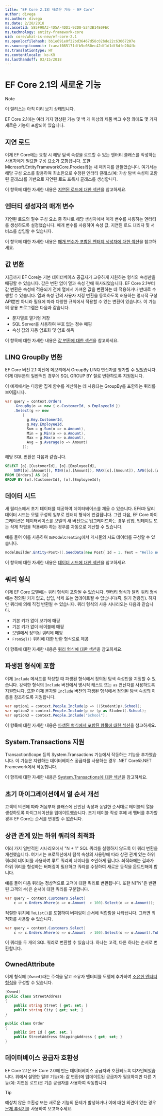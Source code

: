 ```yaml
---
title: "EF Core 2.1의 새로운 기능 - EF Core"
author: divega
ms.author: divega
ms.date: 2/20/2018
ms.assetid: 585F90A3-4D5A-4DD1-92D8-5243B14E0FEC
ms.technology: entity-framework-core
uid: core/what-is-new/ef-core-2.1
ms.openlocfilehash: bb1e691e0f22bd36467d58c02bde22c63067207e
ms.sourcegitcommit: fcaeaf085171dfb5c080ec42df1d1df8dfe204fb
ms.translationtype: HT
ms.contentlocale: ko-KR
ms.lasthandoff: 03/15/2018
---
```

# <a name="new-features-in-ef-core-21"></a>EF Core 2.1의 새로운 기능
> [!NOTE]  
> 이 릴리스는 아직 미리 보기 상태입니다.

EF Core 2.1에는 여러 가지 향상된 기능 및 백 개 이상의 제품 버그 수정 외에도 몇 가지 새로운 기능이 포함되어 있습니다.

## <a name="lazy-loading"></a>지연 로드
이제 EF Core에는 요청 시 해당 탐색 속성을 로드할 수 있는 엔터티 클래스를 작성하는 사용자에게 필요한 구성 요소가 포함됩니다. 또한 Microsoft.EntityFrameworkCore.Proxies라는 새 패키지를 만들었습니다. 여기서는 해당 구성 요소를 활용하여 최소한으로 수정된 엔터티 클래스(예: 가상 탐색 속성이 포함된 클래스)를 기반으로 지연된 로드 프록시 클래스를 생성합니다.

이 항목에 대한 자세한 내용은 [지연된 로드에 대한 섹션](xref:core/querying/related-data#lazy-loading)을 참고하세요.

## <a name="parameters-in-entity-constructors"></a>엔터티 생성자의 매개 변수
지연된 로드의 필수 구성 요소 중 하나로 해당 생성자에서 매개 변수를 사용하는 엔터티를 생성하도록 설정했습니다. 매개 변수를 사용하여 속성 값, 지연된 로드 대리자 및 서비스를 삽입할 수 있습니다.

이 항목에 대한 자세한 내용은 [매개 변수가 포함된 엔터티 생성자에 대한 섹션](xref:core/modeling/constructors)을 참고하세요.

## <a name="value-conversions"></a>값 변환
지금까지 EF Core는 기본 데이터베이스 공급자가 고유하게 지원하는 형식의 속성만을 매핑할 수 있습니다. 값은 변환 없이 열과 속성 간에 복사되었습니다. EF Core 2.1부터 값 변환은 속성에 적용되기 전에 열에서 가져온 값을 변환하는 데 적용하거나 반대로 수행할 수 있습니다. 열과 속성 간의 사용자 지정 변환을 등록하도록 허용하는 명시적 구성 API뿐만 아니라 필요에 따라 다양한 규칙에서 적용할 수 있는 변환이 있습니다. 이 기능의 응용 프로그램은 다음과 같습니다.

- 문자열로 열거형 저장
- SQL Server를 사용하여 부호 없는 정수 매핑
- 속성 값의 자동 암호화 및 암호 해독

이 항목에 대한 자세한 내용은 [값 변환에 대한 섹션](xref:core/modeling/value-conversions)을 참고하세요.  

## <a name="linq-groupby-translation"></a>LINQ GroupBy 변환
EF Core 버전 2.1 이전에 메모리에서 GroupBy LINQ 연산자를 평가할 수 있었습니다. 이제 대부분의 일반적인 경우에 SQL GROUP BY 절로 변환하도록 지원됩니다.

이 예제에서는 다양한 집계 함수를 계산하는 데 사용되는 GroupBy를 포함하는 쿼리를 보여줍니다.

``` csharp
var query = context.Orders
    .GroupBy(o => new { o.CustomerId, o.EmployeeId })
    .Select(g => new
        {
          g.Key.CustomerId,
          g.Key.EmployeeId,
          Sum = g.Sum(o => o.Amount),
          Min = g.Min(o => o.Amount),
          Max = g.Max(o => o.Amount),
          Avg = g.Average(o => Amount)
        });
```

해당 SQL 변환은 다음과 같습니다.

``` SQL
SELECT [o].[CustomerId], [o].[EmployeeId],
    SUM([o].[Amount]), MIN([o].[Amount]), MAX([o].[Amount]), AVG([o].[Amount])
FROM [Orders] AS [o]
GROUP BY [o].[CustomerId], [o].[EmployeeId];
```

## <a name="data-seeding"></a>데이터 시드
새 릴리스에서 초기 데이터를 제공하여 데이터베이스를 채울 수 있습니다. EF6과 달리 데이터 시드는 모델 구성의 일부로 엔터티 형식에 연결됩니다. 그런 다음, EF Core 마이그레이션은 데이터베이스를 모델의 새 버전으로 업그레이드하는 경우 삽입, 업데이트 또는 삭제 작업을 적용해야 하는 경우를 자동으로 계산할 수 있습니다.

예를 들어 이를 사용하여 `OnModelCreating`에서 게시물의 시드 데이터를 구성할 수 있습니다.

``` csharp
modelBuilder.Entity<Post>().SeedData(new Post{ Id = 1, Text = "Hello World!" });
```

이 항목에 대한 자세한 내용은 [데이터 시드에 대한 섹션](xref:core/modeling/data-seeding)을 참고하세요.  

## <a name="query-types"></a>쿼리 형식
이제 EF Core 모델에는 쿼리 형식이 포함될 수 있습니다. 엔터티 형식과 달리 쿼리 형식에는 정의된 키가 없고, 삽입, 삭제 또는 업데이트될 수 없습니다(즉, 읽기 전용임). 하지만 쿼리에 의해 직접 반환될 수 있습니다. 쿼리 형식의 사용 시나리오는 다음과 같습니다.

- 기본 키가 없이 보기에 매핑
- 기본 키가 없이 테이블에 매핑
- 모델에서 정의된 쿼리에 매핑
- `FromSql()` 쿼리에 대한 반환 형식으로 제공

이 항목에 대한 자세한 내용은 [쿼리 형식에 대한 섹션](xref:core/modeling/query-types)을 참고하세요.

## <a name="include-for-derived-types"></a>파생된 형식에 포함
이제 `Include` 메서드를 작성할 때 파생된 형식에서 정의된 탐색 속성만을 지정할 수 있습니다. 강력한 형식의 `Include` 버전에서 명시적 캐스트 또는 `as` 연산자를 사용하도록 지원합니다. 또한 이제 문자열 `Include` 버전의 파생된 형식에서 정의된 탐색 속성의 이름을 참조하도록 지원합니다.

``` csharp
var option1 = context.People.Include(p => ((Student)p).School);
var option2 = context.People.Include(p => (p as Student).School);
var option3 = context.People.Include("School");
```

이 항목에 대한 자세한 내용은 [파생된 형식에서 포함된 항목에 대한 섹션](xref:core/querying/related-data#include-on-derived-types)을 참고하세요.

## <a name="systemtransactions-support"></a>System.Transactions 지원
TransactionScope 등의 System.Transactions 기능에서 작동하는 기능을 추가했습니다. 이 기능은 지원하는 데이터베이스 공급자를 사용하는 경우 .NET Core와.NET Framework에서 작동합니다.

이 항목에 대한 자세한 내용은 [System.Transactions에 대한 섹션](xref:core/saving/transactions#using-systemtransactions)을 참고하세요.

## <a name="better-column-ordering-in-initial-migration"></a>초기 마이그레이션에서 열 순서 개선
고객의 의견에 따라 처음부터 클래스에 선언된 속성과 동일한 순서대로 테이블의 열을 생성하도록 마이그레이션을 업데이트했습니다. 초기 테이블 작성 후에 새 멤버를 추가할 경우 EF Core는 순서를 변경할 수 없습니다.

## <a name="optimization-of-correlated-subqueries"></a>상관 관계 있는 하위 쿼리의 최적화
여러 가지 일반적인 시나리오에서 "N + 1" SQL 쿼리를 실행하지 않도록 이 쿼리 변환을 개선했습니다. 여기서는 프로젝션에서 탐색 속성의 사용량에 따라 상관 관계 있는 하위 쿼리의 데이터를 사용하여 루트 쿼리의 데이터를 조인하게 됩니다. 최적화에는 결과가 하위 쿼리를 형성하는 버퍼링이 필요하고 쿼리를 수정하여 새로운 동작을 옵트인해야 합니다.

예를 들어 다음 쿼리는 정상적으로 고객에 대한 쿼리로 변환됩니다. 또한 N("N"은 반환된 고객의 수)은 순서에 대한 쿼리를 구분합니다.

``` csharp
var query = context.Customers.Select(
    c => c.Orders.Where(o => o.Amount  > 100).Select(o => o.Amount));
```

적절한 위치에 `ToList()`를 포함하여 버퍼링이 순서에 적합함을 나타냅니다. 그러면 최적화를 사용할 수 있습니다.

``` csharp
var query = context.Customers.Select(
    c => c.Orders.Where(o => o.Amount  > 100).Select(o => o.Amount).ToList());
```

이 쿼리를 두 개의 SQL 쿼리로 변환할 수 있습니다. 하나는 고객, 다른 하나는 순서로 변환합니다.

## <a name="ownedattribute"></a>OwnedAttribute

이제 형식에 `[Owned]`라는 주석을 달고 소유자 엔터티를 모델에 추가하여 [소유한 엔터티 형식](xref:core/modeling/owned-entities)을 구성할 수 있습니다.

``` csharp
[Owned]
public class StreetAddress
{
    public string Street { get; set; }
    public string City { get; set; }
}

public class Order
{
    public int Id { get; set; }
    public StreetAddress ShippingAddress { get; set; }
}
```

## <a name="database-provider-compatibility"></a>데이터베이스 공급자 호환성

EF Core 2.1은 EF Core 2.0에 만든 데이터베이스 공급자와 호환되도록 디자인되었습니다. 위에서 설명한 일부 기능(예: 값 변환)에 업데이트된 공급자가 필요하지만 다른 기능(예: 지연된 로드)은 기존 공급자를 사용하여 작동합니다.

> [!TIP]
> 예상치 않은 호환성 또는 새로운 기능의 문제가 발생하거나 이에 대한 의견이 있는 경우 [문제 추적기](https://github.com/aspnet/EntityFrameworkCore/issues/new)를 사용하여 보고해주세요.

